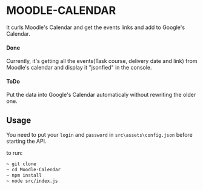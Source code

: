 # MOODLE-CALENDAR

It curls Moodle's Calendar and get the events links and add to Google's Calendar.

#### Done
Currently, it's getting all the events(Task course, delivery date and link) from Moodle's calendar and display it "jsonfied" in the console.

#### ToDo
Put the data into Google's Calendar automaticaly without rewriting the older one.

## Usage

You need to put your `login` and `password` in ``src\assets\config.json`` before starting the API.

to run:
```bash
~ git clone
~ cd Moodle-Calendar
~ npm install
~ node src/index.js
```
